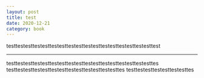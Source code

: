 ```yaml
---
layout: post
title: test
date: 2020-12-21
category: book
---
```


testtestesttestesttestesttestesttestesttestesttestesttestesttest  

---

testtestesttestesttestesttestesttestesttestesttestesttestesttes
testtestesttestesttestesttestesttestesttestesttes
testtestesttestesttestesttes